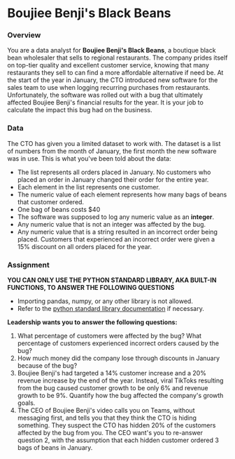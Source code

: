 ﻿﻿
# Boujiee Benji's Black Beans

### Overview

You are a data analyst for **Boujiee Benji's Black Beans**, a boutique black bean wholesaler that sells to regional restaurants. The company prides itself on top-tier quality and excellent customer service, knowing that many restaurants they sell to can find a more affordable alternative if need be. At the start of the year in January, the CTO introduced new software for the sales team to use when logging recurring purchases from restaurants. Unfortunately, the software was rolled out with a bug that ultimately affected Boujiee Benji's financial results for the year. It is your job to calculate the impact this bug had on the business.

### Data

The CTO has given you a limited dataset to work with. The dataset is a list of numbers from the month of January, the first month the new software was in use. This is what you've been told about the data:


- The list represents all orders placed in January. No customers who placed an order in January changed their order for the entire year.
- Each element in the list represents one customer.
- The numeric value of each element represents how many bags of beans that customer ordered.
- One bag of beans costs $40
- The software was supposed to log any numeric value as an **integer**.
- Any numeric value that is not an integer was affected by the bug.
- Any numeric value that is a string resulted in an incorrect order being placed. Customers that experienced an incorrect order were given a 15% discount on all orders placed for the year.

### Assignment

**YOU CAN ONLY USE THE PYTHON STANDARD LIBRARY, AKA BUILT-IN FUNCTIONS, TO ANSWER THE FOLLOWING QUESTIONS**

- Importing pandas, numpy, or any other library is not allowed.
- Refer to the [python standard library documentation](https://docs.python.org/3/library/index.html) if necessary.

**Leadership wants you to answer the following questions:**

1. What percentage of customers were affected by the bug? What percentage of customers experienced incorrect orders caused by the bug?
2. How much money did the company lose through discounts in January because of the bug?
3. Boujiee Benji's had targeted a 14% customer increase and a 20% revenue increase by the end of the year. Instead, viral TikToks resulting from the bug caused customer growth to be only 6% and revenue growth to be 9%. Quantify how the bug affected the company's growth goals.
4. The CEO of Boujiee Benji's video calls you on Teams, without messaging first, and tells you that they think the CTO is hiding something. They suspect the CTO has hidden 20% of the customers affected by the bug from you. The CEO want's you to re-answer question 2, with the assumption that each hidden customer ordered 3 bags of beans in January.
